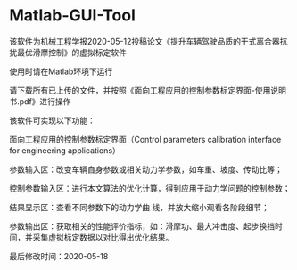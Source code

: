 # Matlab-GUI-Tool
该软件为机械工程学报2020-05-12投稿论文《提升车辆驾驶品质的干式离合器抗扰最优滑摩控制》的虚拟标定软件

使用时请在Matlab环境下运行

请下载所有已上传的文件，并按照《面向工程应用的控制参数标定界面-使用说明书.pdf》进行操作


该软件可实现以下功能：

面向工程应用的控制参数标定界面（Control parameters calibration interface for engineering applications）

参数输入区：改变车辆自身参数或相关动力学参数，如车重、坡度、传动比等；

控制参数输入区：进行本文算法的优化计算，得到应用于动力学问题的控制参数；

结果显示区：查看不同参数下的动力学曲 线，并放大缩小观看各阶段细节；

参数输出区：获取相关的性能评价指标，如：滑摩功、最大冲击度、起步换挡时间，并采集虚拟标定数据以对比得出优化结果。

最后修改时间：2020-05-18
